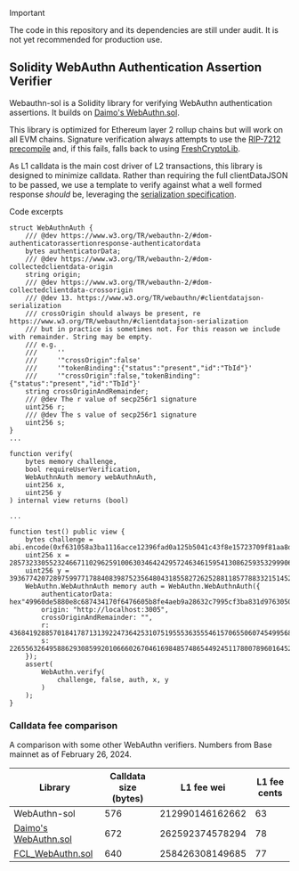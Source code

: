 > [!IMPORTANT]  
> The code in this repository and its dependencies are still under audit. It is not yet recommended for production use.

## Solidity WebAuthn Authentication Assertion Verifier

Webauthn-sol is a Solidity library for verifying WebAuthn authentication assertions. It builds on [Daimo's WebAuthn.sol](https://github.com/daimo-eth/p256-verifier/blob/master/src/WebAuthn.sol).

This library is optimized for Ethereum layer 2 rollup chains but will work on all EVM chains. Signature verification always attempts to use the [RIP-7212 precompile](https://github.com/ethereum/RIPs/blob/master/RIPS/rip-7212.md) and, if this fails, falls back to using [FreshCryptoLib](https://github.com/rdubois-crypto/FreshCryptoLib/blob/master/solidity/src/FCL_ecdsa.sol#L40).

As L1 calldata is the main cost driver of L2 transactions, this library is designed to minimize calldata. Rather than requiring the full clientDataJSON to be passed, we use a template to verify against what a well formed response *should* be, leveraging the [serialization specification](https://www.w3.org/TR/webauthn/#clientdatajson-serialization). 

Code excerpts

```solidity
struct WebAuthnAuth {
    /// @dev https://www.w3.org/TR/webauthn-2/#dom-authenticatorassertionresponse-authenticatordata
    bytes authenticatorData;
    /// @dev https://www.w3.org/TR/webauthn-2/#dom-collectedclientdata-origin
    string origin;
    /// @dev https://www.w3.org/TR/webauthn-2/#dom-collectedclientdata-crossorigin
    /// @dev 13. https://www.w3.org/TR/webauthn/#clientdatajson-serialization
    /// crossOrigin should always be present, re https://www.w3.org/TR/webauthn/#clientdatajson-serialization
    /// but in practice is sometimes not. For this reason we include with remainder. String may be empty.
    /// e.g.
    ///     ''
    ///     '"crossOrigin":false'
    ///     '"tokenBinding":{"status":"present","id":"TbId"}'
    ///     '"crossOrigin":false,"tokenBinding":{"status":"present","id":"TbId"}'
    string crossOriginAndRemainder;
    /// @dev The r value of secp256r1 signature
    uint256 r;
    /// @dev The s value of secp256r1 signature
    uint256 s;
}
...

function verify(
    bytes memory challenge,
    bool requireUserVerification,
    WebAuthnAuth memory webAuthnAuth,
    uint256 x,
    uint256 y
) internal view returns (bool)

... 

function test() public view {
    bytes challenge = abi.encode(0xf631058a3ba1116acce12396fad0a125b5041c43f8e15723709f81aa8d5f4ccf);
    uint256 x = 28573233055232466711029625910063034642429572463461595413086259353299906450061;
    uint256 y = 39367742072897599771788408398752356480431855827262528811857788332151452825281;
    WebAuthn.WebAuthnAuth memory auth = WebAuthn.WebAuthnAuth({
        authenticatorData: hex"49960de5880e8c687434170f6476605b8fe4aeb9a28632c7995cf3ba831d97630500000101",
        origin: "http://localhost:3005",
        crossOriginAndRemainder: "",
        r: 43684192885701841787131392247364253107519555363555461570655060745499568693242,
        s: 22655632649588629308599201066602670461698485748654492451178007896016452673579
    });
    assert(
        WebAuthn.verify(
            challenge, false, auth, x, y
        )
    );
}
```

### Calldata fee comparison
A comparison with some other WebAuthn verifiers. 
Numbers from Base mainnet as of February 26, 2024.

| Library | Calldata size (bytes) | L1 fee wei | L1 fee cents |
|--------|---------------|------------|--------------|
| WebAuthn-sol | 576 | 212990146162662 | 63 |
| [Daimo's WebAuthn.sol](https://github.com/daimo-eth/p256-verifier/blob/master/src/WebAuthn.sol) | 672 | 262592374578294 | 78 |
| [FCL_WebAuthn.sol](https://github.com/rdubois-crypto/FreshCryptoLib/blob/master/solidity/src/FCL_Webauthn.sol) | 640 | 258426308149685 | 77 |